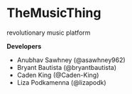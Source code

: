 # TheMusicThing
revolutionary music platform

**Developers**
- Anubhav Sawhney (@asawhney962)
- Bryant Bautista (@bryantbautista)
- Caden King (@Caden-King)
- Liza Podkamenna (@lizapodk)
